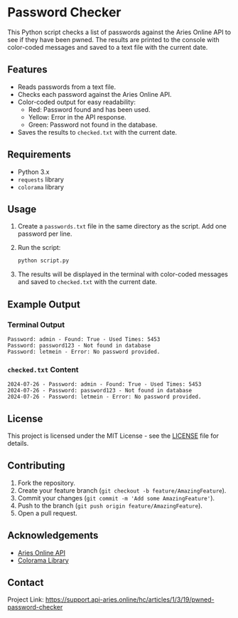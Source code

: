 
# Password Checker

This Python script checks a list of passwords against the Aries Online API to see if they have been pwned. The results are printed to the console with color-coded messages and saved to a text file with the current date.

## Features

- Reads passwords from a text file.
- Checks each password against the Aries Online API.
- Color-coded output for easy readability:
  - Red: Password found and has been used.
  - Yellow: Error in the API response.
  - Green: Password not found in the database.
- Saves the results to `checked.txt` with the current date.

## Requirements

- Python 3.x
- `requests` library
- `colorama` library

## Usage

1. Create a `passwords.txt` file in the same directory as the script. Add one password per line.

2. Run the script:
    ```bash
    python script.py
    ```

3. The results will be displayed in the terminal with color-coded messages and saved to `checked.txt` with the current date.

## Example Output

### Terminal Output
```
Password: admin - Found: True - Used Times: 5453
Password: password123 - Not found in database
Password: letmein - Error: No password provided.
```

### `checked.txt` Content
```
2024-07-26 - Password: admin - Found: True - Used Times: 5453
2024-07-26 - Password: password123 - Not found in database
2024-07-26 - Password: letmein - Error: No password provided.
```

## License

This project is licensed under the MIT License - see the [LICENSE](LICENSE) file for details.

## Contributing

1. Fork the repository.
2. Create your feature branch (`git checkout -b feature/AmazingFeature`).
3. Commit your changes (`git commit -m 'Add some AmazingFeature'`).
4. Push to the branch (`git push origin feature/AmazingFeature`).
5. Open a pull request.

## Acknowledgements

- [Aries Online API](https://api.api-aries.online)
- [Colorama Library](https://pypi.org/project/colorama/)

## Contact

Project Link: https://support.api-aries.online/hc/articles/1/3/19/pwned-password-checker
